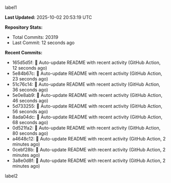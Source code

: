 
label1 
<!-- ACTIVITY_START -->
**Last Updated:** 2025-10-02 20:53:19 UTC

**Repository Stats:**
- Total Commits: 20319
- Last Commit: 12 seconds ago

**Recent Commits:**
- 165d5d5f: 🤖 Auto-update README with recent activity (GitHub Action, 12 seconds ago)
- 5e84b67c: 🤖 Auto-update README with recent activity (GitHub Action, 23 seconds ago)
- 51c76c14: 🤖 Auto-update README with recent activity (GitHub Action, 36 seconds ago)
- 5e0e8ab9: 🤖 Auto-update README with recent activity (GitHub Action, 46 seconds ago)
- 5d733255: 🤖 Auto-update README with recent activity (GitHub Action, 56 seconds ago)
- 8ada04dc: 🤖 Auto-update README with recent activity (GitHub Action, 68 seconds ago)
- 0d521fa2: 🤖 Auto-update README with recent activity (GitHub Action, 80 seconds ago)
- a4648c12: 🤖 Auto-update README with recent activity (GitHub Action, 2 minutes ago)
- 0cebf28b: 🤖 Auto-update README with recent activity (GitHub Action, 2 minutes ago)
- 3a8e0d8f: 🤖 Auto-update README with recent activity (GitHub Action, 2 minutes ago)
<!-- ACTIVITY_END -->

label2
